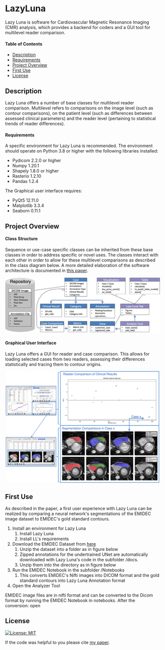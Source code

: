 # LazyLuna
Lazy Luna is software for Cardiovascular Magnetic Resonance Imaging (CMR) analysis, which provides a backend for coders and a GUI tool for multilevel reader comparison.

#### Table of Contents  
* [Description](#Description)  
* [Requirements](#Requirements)  
* [Project Overview](#Project-Overview)  
* [First Use](#First-Use)  
* [License](#License)


## Description
Lazy Luna offers a number of base classes for multilevel reader comparison. Multilevel refers to comparisons on the image level (such as contour comparisons), on the patient level (such as differences between assessed clinical parameters) and the reader level (pertaining to statistical trends of reader differences).

#### Requirements
A specific environment for Lazy Luna is recommended. The environment should operate on Python 3.8 or higher with the following libraries installed:
* Pydicom 2.2.0 or higher
* Numpy 1.20.1
* Shapely 1.8.0 or higher
* Rasterio 1.2.10 
* Pandas 1.2.4

The Graphical user interface requires:
* PyQt5 12.11.0
* Matplotlib 3.3.4
* Seaborn 0.11.1


## Project Overview

#### Class Structure
Sequence or use-case specific classes can be inherited from these base classes in order to address specific or novel uses. The classes interact with each other in order to allow for these multilevel comparisons as described in the class diagram below. A more detailed elaboration of the software architecture is documented in [this paper](https://www.nature.com/articles/s41598-022-10464-w).

<p align="center"> <img src="docs/Figure_classdiagram.png" width="700" title="Lazy Luna's Class Diagram!"> </p>

#### Graphical User Interface
Lazy Luna offers a GUI for reader and case comparison. This allows for loading selected cases from two readers, assessing their differences statistically and tracing them to contour origins.

<p align="center"> <img src="docs/Figure_tracing.png" width="500" title="Lazy Luna's Difference Tracing!"> </p>


## First Use

As described in the paper, a first user experience with Lazy Luna can be realized by comparing a neural network's segmentations of the EMIDEC image dataset to EMIDEC's gold standard contours. 

1. Install an environment for Lazy Luna
    1. Install Lazy Luna
    2. Install LL's requirements
2. Download the EMIDEC Dataset from [here](http://emidec.com/dataset)
    1. Unzip the dataset into a folder as in figure below
    2. Zipped annotations for the undertrained UNet are automatically downloaded with Lazy Luna's code in the subfolder /docs. 
    3. Unzip them into the directory as in figure below
3. Run the EMIDEC Notebook in the subfolder /Notebooks
    1. This converts EMIDEC's Nifti images into DICOM format and the gold standard contours into Lazy Luna Annotation format
4. Open the Analyzer Tool

EMIDEC image files are in nifti format and can be converted to the Dicom format by running the EMIDEC Notebook in notebooks. After the conversion: open 


## License
[![License: MIT](https://img.shields.io/badge/License-MIT-yellow.svg)](https://opensource.org/licenses/MIT)

If the code was helpful to you please cite [my paper](https://www.nature.com/articles/s41598-022-10464-w).